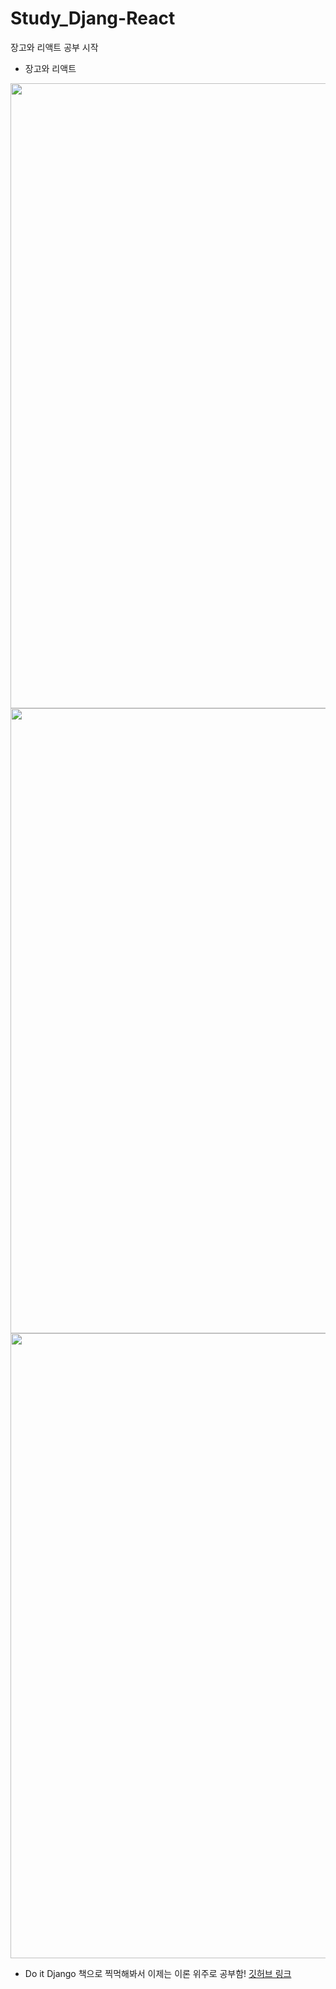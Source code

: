 # Study_Djang-React
장고와 리액트 공부 시작

- 장고와 리액트
<img width='1000' src='https://ubunlog.com/wp-content/uploads/2018/06/Python-logo.png'>
<img width='1000' src='https://www.djangoproject.com/m/img/logos/django-logo-negative.png'>
<img width='1000' src='https://www.seekpng.com/png/detail/80-803597_io-is-compatible-with-all-javascript-frameworks-and.png'>

- Do it Django 책으로 찍먹해봐서 이제는 이론 위주로 공부함!
<a href='https://github.com/incheor/Study_Django'>깃허브 링크</a>